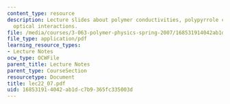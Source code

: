 ```yaml
---
content_type: resource
description: Lecture slides about polymer conductivities, polypyrrole chains, and
  optical interactions.
file: /media/courses/3-063-polymer-physics-spring-2007/168531914042ab1dc7b9365fc335003d_lec22_07.pdf
file_type: application/pdf
learning_resource_types:
- Lecture Notes
ocw_type: OCWFile
parent_title: Lecture Notes
parent_type: CourseSection
resourcetype: Document
title: lec22_07.pdf
uid: 16853191-4042-ab1d-c7b9-365fc335003d
---
```


